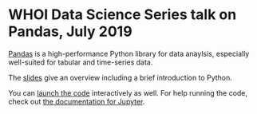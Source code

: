 # WHOI Data Science Series talk on Pandas, July 2019

[Pandas](https://pandas.pydata.org) is a high-performance Python library for data anaylsis, especially well-suited for tabular and time-series data.

The [slides](https://tinyurl.com/pandas-talk-slides) give an overview including a brief introduction to Python.

You can [launch the code](https://tinyurl.com/pandas-talk) interactively as well.
For help running the code, check out [the documentation for Jupyter](https://jupyter-notebook.readthedocs.io/en/latest/notebook.html).
